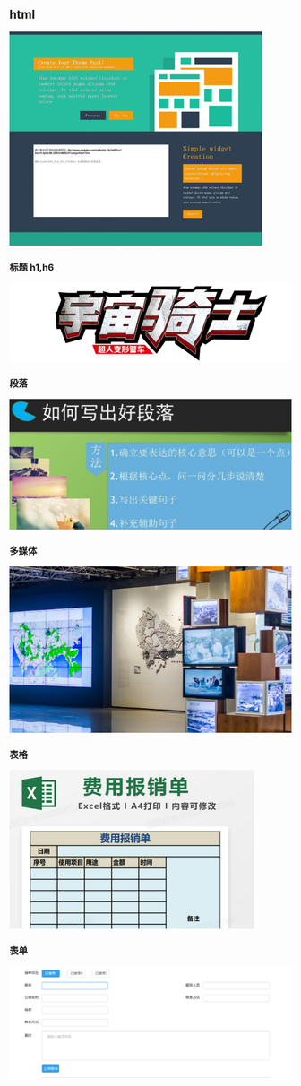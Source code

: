 ## html


![](images/2022-11-15-16-51-34.png)

### 标题 h1,h6
![](images/2022-11-17-14-31-49.png)

### 段落
![](images/2022-11-17-14-32-34.png)


### 多媒体

![](images/2022-11-15-16-52-30.png)

### 表格

![](images/2022-11-15-16-53-10.png)

### 表单
![](images/2022-11-15-16-53-57.png)